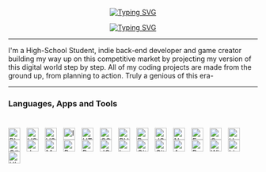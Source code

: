 <p align="center">
  <!-- Typing SVG by DenverCoder1 - https://github.com/DenverCoder1/readme-typing-svg -->
    <a href="https://git.io/typing-svg"><img src="https://readme-typing-svg.demolab.com?font=Fira+Code&size=25&duration=3500&pause=10000&color=E5F71D&center=true&vCenter=true&width=435&lines=TheChosenOne7373836" alt="Typing SVG" /></a>
</p>

<p align="center">
<a href="https://git.io/typing-svg"><img src="https://readme-typing-svg.demolab.com?font=Fira+Code&size=12&duration=3500&pause=400&color=E5F71D&center=true&vCenter=true&width=435&lines=Early-Rising+Craftsman+(Developer+%2F+Creator+%2F+Procrastinator)" alt="Typing SVG" /></a>
</p>

---

I'm a High-School Student, indie back-end developer and game creator building my way up on this competitive market by projecting my version of this digital world step by step. All of my coding projects are made from the ground up, from planning to action. Truly a genious of this era-

---

### Languages, Apps and Tools
#

<img align="left" alt="Blender" width="24px" src="https://cdn.jsdelivr.net/gh/devicons/devicon/icons/blender/blender-original.svg" style="padding-right:10px;"/>
<img align="left" alt="VS" width="24px" src="https://cdn.jsdelivr.net/gh/devicons/devicon/icons/visualstudio/visualstudio-plain.svg" style="padding-right:10px;"/>
<img align="left" alt="VSCode" width="24px" src="https://cdn.jsdelivr.net/gh/devicons/devicon/icons/vscode/vscode-original.svg" style="padding-right:10px;"/>
<img align="left" alt="Intellij" width="24px" src="https://cdn.jsdelivr.net/gh/devicons/devicon/icons/intellij/intellij-original.svg" style="padding-right:10px;"/>
<img align="left" alt="HTML" width="24px" src="https://cdn.jsdelivr.net/gh/devicons/devicon/icons/html5/html5-original.svg" style="padding-right:10px;"/>
<img align="left" alt="CSS" width="24px" src="https://cdn.jsdelivr.net/gh/devicons/devicon/icons/css3/css3-original.svg" style="padding-right:10px;"/>
<img align="left" alt="PHP" width="24px" src="https://cdn.jsdelivr.net/gh/devicons/devicon/icons/php/php-plain.svg" style="padding-right:10px;"/>
<img align="left" alt="Bootstrap" width="24px" src="https://cdn.jsdelivr.net/gh/devicons/devicon/icons/bootstrap/bootstrap-original.svg" style="padding-right:10px;"/>
<img align="left" alt="JS" width="24px" src="https://cdn.jsdelivr.net/gh/devicons/devicon/icons/javascript/javascript-original.svg" style="padding-right:10px;"/>
<img align="left" alt="NodeJS" width="24px" src="https://cdn.jsdelivr.net/gh/devicons/devicon/icons/nodejs/nodejs-original.svg" style="padding-right:10px;"/>
<img align="left" alt="Express" width="24px" src="https://cdn.jsdelivr.net/gh/devicons/devicon/icons/express/express-original.svg" style="padding-right:10px;"/>
<img align="left" alt="C++" width="24px" src="https://cdn.jsdelivr.net/gh/devicons/devicon/icons/cplusplus/cplusplus-original.svg" style="padding-right:10px;"/>
<img align="left" alt="Unity" width="24px" src="https://cdn.jsdelivr.net/gh/devicons/devicon/icons/unity/unity-original.svg" style="padding-right:10px;"/>
<img align="left" alt="C#" width="24px" src="https://cdn.jsdelivr.net/gh/devicons/devicon/icons/csharp/csharp-original.svg" style="padding-right:10px;"/>
<img align="left" alt="Java" width="24px" src="https://cdn.jsdelivr.net/gh/devicons/devicon/icons/java/java-original.svg" style="padding-right:10px;"/>
<img align="left" alt="MySQL" width="24px" src="https://cdn.jsdelivr.net/gh/devicons/devicon/icons/mysql/mysql-original.svg" style="padding-right:10px;"/>
<img align="left" alt="Python" width="24px" src="https://cdn.jsdelivr.net/gh/devicons/devicon/icons/python/python-original.svg" style="padding-right:10px;"/>
<img align="left" alt="Pytorch" width="24px" src="https://cdn.jsdelivr.net/gh/devicons/devicon/icons/pytorch/pytorch-original.svg" style="padding-right:10px;"/>
<img align="left" alt="JQuery" width="24px" src="https://cdn.jsdelivr.net/gh/devicons/devicon/icons/jquery/jquery-original.svg" style="padding-right:10px;"/>
<img align="left" alt="Lua" width="24px" src="https://cdn.jsdelivr.net/gh/devicons/devicon/icons/lua/lua-original.svg" style="padding-right:10px;"/>
<img align="left" alt="Github" width="24px" src="https://cdn.jsdelivr.net/gh/devicons/devicon/icons/github/github-original.svg" style="padding-right:10px;"/>
<img align="left" alt="Git" width="24px" src="https://cdn.jsdelivr.net/gh/devicons/devicon/icons/git/git-original.svg" style="padding-right:10px;"/>
<img align="left" alt="Arduino" width="24px" src="https://cdn.jsdelivr.net/gh/devicons/devicon/icons/arduino/arduino-original.svg" style="padding-right:10px;"/>
<img align="left" alt="Bash" width="24px" src="https://cdn.jsdelivr.net/gh/devicons/devicon/icons/bash/bash-original.svg" style="padding-right:10px;"/>
<img align="left" alt="Windows" width="24px" src="https://cdn.jsdelivr.net/gh/devicons/devicon/icons/windows8/windows8-original.svg" style="padding-right:10px;"/>
<img align="left" alt="Linux" width="24px" src="https://cdn.jsdelivr.net/gh/devicons/devicon/icons/linux/linux-original.svg" style="padding-right:10px;"/>
<img align="left" alt="Ubuntu" width="24px" src="https://cdn.jsdelivr.net/gh/devicons/devicon/icons/ubuntu/ubuntu-plain.svg" style="padding-right:10px;"/>
<br />

#

